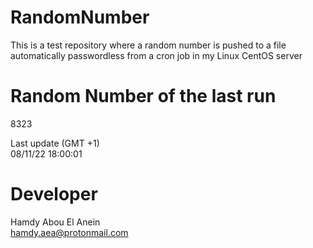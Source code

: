 # RandomNumber    
This is a test repository where a random number is pushed to a file automatically passwordless from a cron job in my Linux CentOS server    
# Random Number of the last run   
8323
      
Last update (GMT +1)    
08/11/22 18:00:01
# Developer    
Hamdy Abou El Anein   
hamdy.aea@protonmail.com

